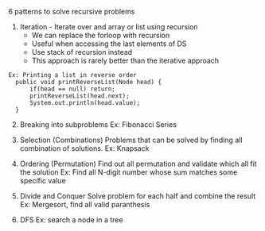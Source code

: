 6 patterns to solve recursive problems

1. Iteration - Iterate over and array or list using recursion
    - We can replace the forloop with recursion
    - Useful when accessing the last elements of DS
    - Use stack of recursion instead
    - This approach is rarely better than the iterative approach
    
  ```  
  Ex: Printing a list in reverse order
    public void printReverseList(Node head) {
        if(head == null) return;
        printReverseList(head.next);
        System.out.println(head.value);
    }
  ```  
    
2. Breaking into subproblems
  Ex: Fibonacci Series
  
3. Selection (Combinations)
   Problems that can be solved by finding all combination of solutions. 
   Ex: Knapsack
   
4. Ordering (Permutation)
   Find out all permutation and validate which all fit the solution
   Ex: Find all N-digit number whose sum matches some specific value
   
5. Divide and Conquer
  Solve problem for each half and combine the result
  Ex: Mergesort, find all valid paranthesis
  
6. DFS
   Ex: search a node in a tree
   
